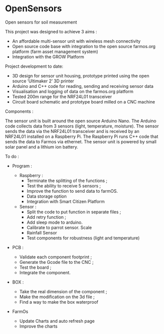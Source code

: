 # OpenSensors
Open sensors for soil measurement

This project was designed to achieve 3 aims :

*  An affordable multi-sensor unit with wireless mesh connectivity
*  Open source code base with integration to the open source farmos.org platform (farm asset management system)
*  Integration with the GROW Platform

Project development to date:

* 3D design for sensor unit housing, prototype printed using the open source ‘Ultimaker 2’ 3D printer
* Arduino and C++ code for reading, sending and receiving sensor data
* Visualisation and logging of data on the farmos.org platform
* Tested 200m range for the NRF24L01 transceiver
* Circuit board schematic and prototype board milled on a CNC machine

Components :

The sensor unit is built around the open source Arduino Nano. The Arduino code collects data from 3 sensors (light, temperature, moisture). The sensor sends the data via the NRF24L01 transceiver and is received by an NRF24L01 installed on a Raspberry Pi. The Raspberry Pi runs C++ code that sends the data to Farmos via ethernet. The sensor unit is powered by small solar panel and a lithium ion battery.

To do :

* Program :

  * Raspberry : 
    * Terminate the splitting of the functions ;
    * Test the ability to receive 5 sensors ;
    * Improve the function to send data to farmOS.
    * Data storage option
    * Integration with Smart Citizen Platform
  * Sensor : 
    * Split the code to put function in separate files ;
    * Add retry function ;
    * Add sleep mode to arduino.
    * Calibrate to parrot sensor. Scale
    * Rainfall Sensor
    * Test components for robustness (light and temperature)

* PCB :
  * Validate each component footprint ;
  * Generate the Gcode file to the CNC ;
  * Test the board ;
  * Integrate the component.

* BOX :
  * Take the real dimension of the component ;
  * Make the modification on the 3d file ;
  * Find a way to make the box waterproof

* FarmOs
  * Update Charts and auto refresh page
  * Improve the charts
